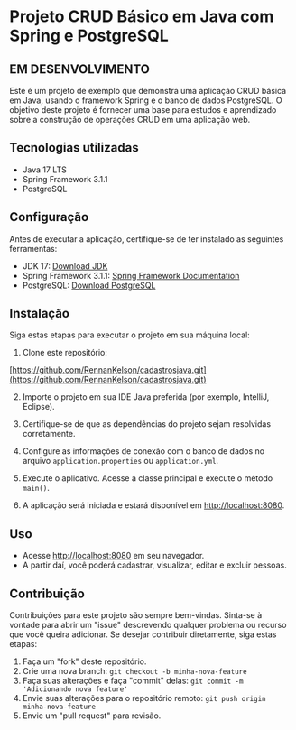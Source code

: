 # Projeto CRUD Básico em Java com Spring e PostgreSQL
## EM DESENVOLVIMENTO 

Este é um projeto de exemplo que demonstra uma aplicação CRUD básica em Java, usando o framework Spring e o banco de dados PostgreSQL. O objetivo deste projeto é fornecer uma base para estudos e aprendizado sobre a construção de operações CRUD em uma aplicação web.

## Tecnologias utilizadas

- Java 17 LTS
- Spring Framework 3.1.1
- PostgreSQL

## Configuração

Antes de executar a aplicação, certifique-se de ter instalado as seguintes ferramentas:

- JDK 17: [Download JDK](https://www.oracle.com/java/technologies/downloads/)
- Spring Framework 3.1.1: [Spring Framework Documentation](https://docs.spring.io/spring-framework/docs/3.1.1.RELEASE/spring-framework-reference/)
- PostgreSQL: [Download PostgreSQL](https://www.postgresql.org/download/)

## Instalação

Siga estas etapas para executar o projeto em sua máquina local:

1. Clone este repositório:

[https://github.com/RennanKelson/cadastrosjava.git](https://github.com/RennanKelson/cadastrosjava.git)

2. Importe o projeto em sua IDE Java preferida (por exemplo, IntelliJ, Eclipse).

3. Certifique-se de que as dependências do projeto sejam resolvidas corretamente.

4. Configure as informações de conexão com o banco de dados no arquivo `application.properties` ou `application.yml`.

5. Execute o aplicativo. Acesse a classe principal e execute o método `main()`.

6. A aplicação será iniciada e estará disponível em [http://localhost:8080](http://localhost:8080).

## Uso

- Acesse [http://localhost:8080](http://localhost:8080) em seu navegador.
- A partir daí, você poderá cadastrar, visualizar, editar e excluir pessoas.

## Contribuição

Contribuições para este projeto são sempre bem-vindas. Sinta-se à vontade para abrir um "issue" descrevendo qualquer problema ou recurso que você queira adicionar. Se desejar contribuir diretamente, siga estas etapas:

1. Faça um "fork" deste repositório.
2. Crie uma nova branch: `git checkout -b minha-nova-feature`
3. Faça suas alterações e faça "commit" delas: `git commit -m 'Adicionando nova feature'`
4. Envie suas alterações para o repositório remoto: `git push origin minha-nova-feature`
5. Envie um "pull request" para revisão.



